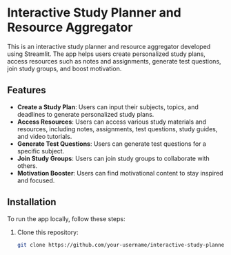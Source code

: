 # Interactive Study Planner and Resource Aggregator

This is an interactive study planner and resource aggregator developed using Streamlit. The app helps users create personalized study plans, access resources such as notes and assignments, generate test questions, join study groups, and boost motivation.

## Features

- **Create a Study Plan**: Users can input their subjects, topics, and deadlines to generate personalized study plans.
- **Access Resources**: Users can access various study materials and resources, including notes, assignments, test questions, study guides, and video tutorials.
- **Generate Test Questions**: Users can generate test questions for a specific subject.
- **Join Study Groups**: Users can join study groups to collaborate with others.
- **Motivation Booster**: Users can find motivational content to stay inspired and focused.

## Installation

To run the app locally, follow these steps:

1. Clone this repository:

   ```bash
   git clone https://github.com/your-username/interactive-study-planner.git](https://github.com/pingArJun/studygenius.git
